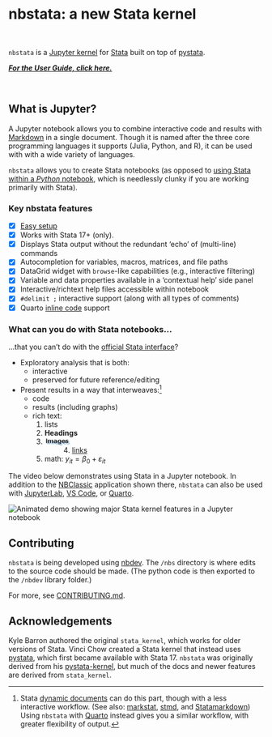 # nbstata: a new Stata kernel


<!-- WARNING: THIS FILE WAS AUTOGENERATED! DO NOT EDIT! -->

 

`nbstata` is a [Jupyter
kernel](https://docs.jupyter.org/en/latest/projects/kernels.html) for
[Stata](https://www.stata.com/why-use-stata/) built on top of
[pystata](https://www.stata.com/python/pystata18/index.html).

**[*For the User Guide, click
here.*](https://hugetim.github.io/nbstata/user_guide.html)**

 

## What is Jupyter?

A Jupyter notebook allows you to combine interactive code and results
with [Markdown](https://daringfireball.net/projects/markdown/basics) in
a single document. Though it is named after the three core programming
languages it supports (Julia, Python, and R), it can be used with with a
wide variety of languages.

`nbstata` allows you to create Stata notebooks (as opposed to [using
Stata within a *Python*
notebook](https://www.stata.com/python/pystata18/notebook/Example2.html),
which is needlessly clunky if you are working primarily with Stata).

### Key nbstata features

- [x] [Easy
  setup](https://hugetim.github.io/nbstata/user_guide.html#install)
- [x] Works with Stata 17+ (only).
- [x] Displays Stata output without the redundant ‘echo’ of (multi-line)
  commands
- [x] Autocompletion for variables, macros, matrices, and file paths
- [x] DataGrid widget with `browse`-like capabilities (e.g., interactive
  filtering)
- [x] Variable and data properties available in a ‘contextual help’ side
  panel
- [x] Interactive/richtext help files accessible within notebook
- [x] `#delimit ;` interactive support (along with all types of
  comments)
- [x] Quarto [inline
  code](https://quarto.org/docs/computations/inline-code.html) support

### What can you do with Stata notebooks…

…that you can’t do with the [official Stata
interface](https://www.stata.com/features/overview/graphical-user-interface/)?

- Exploratory analysis that is both:
  - interactive
  - preserved for future reference/editing  
- Present results in a way that interweaves:[^1]
  - code
  - results (including graphs)
  - rich text:
    1.  lists
    2.  **Headings**
    3.  <img align="left" width="54" height="18.6" src="https://raw.githubusercontent.com/hugetim/nbstata/master/index_files/figure-commonmark/226326ec-1-image-2.png" alt="WordArt of the word 'images'">
    4.  [links](https://hugetim.github.io/nbstata/)
    5.  math: $y_{it}=\beta_0+\varepsilon_{it}$

The video below demonstrates using Stata in a Jupyter notebook. In
addition to the
[NBClassic](https://nbclassic.readthedocs.io/en/stable/notebook.html)
application shown there, `nbstata` can also be used with
[JupyterLab](https://jupyterlab.readthedocs.io/en/stable/getting_started/overview.html),
[VS
Code](https://code.visualstudio.com/docs/datascience/jupyter-notebooks),
or [Quarto](https://quarto.org/).

<img align="center" width="650" src="https://kylebarron.dev/stata_kernel/img/jupyter_notebook_example.gif" alt="Animated demo showing major Stata kernel features in a Jupyter notebook">

## Contributing

`nbstata` is being developed using
[nbdev](https://nbdev.fast.ai/blog/posts/2022-07-28-nbdev2/#whats-nbdev).
The `/nbs` directory is where edits to the source code should be made.
(The python code is then exported to the `/nbdev` library folder.)

For more, see
[CONTRIBUTING.md](https://github.com/hugetim/nbstata/blob/master/CONTRIBUTING.md).

## Acknowledgements

Kyle Barron authored the original `stata_kernel`, which works for older
versions of Stata. Vinci Chow created a Stata kernel that instead uses
[pystata](https://www.stata.com/python/pystata18/), which first became
available with Stata 17. `nbstata` was originally derived from his
[pystata-kernel](https://github.com/ticoneva/pystata-kernel), but much
of the docs and newer features are derived from `stata_kernel`.

[^1]: Stata [dynamic
    documents](https://www.stata.com/manuals/rptdynamicdocumentsintro.pdf)
    can do this part, though with a less interactive workflow. (See
    also: [markstat](https://grodri.github.io/markstat/),
    [stmd](https://www.ssc.wisc.edu/~hemken/Stataworkshops/stmd/Usage/stmdusage.html),
    and
    [Statamarkdown](https://ssc.wisc.edu/~hemken/Stataworkshops/Statamarkdown/stata-and-r-markdown.html))
    Using `nbstata` with
    [Quarto](https://www.statalist.org/forums/forum/general-stata-discussion/general/1703835-ado-files-and-literate-programming)
    instead gives you a similar workflow, with greater flexibility of
    output.
